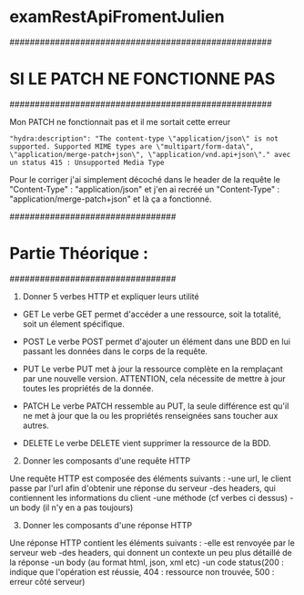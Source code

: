 # examRestApiFromentJulien

####################################################
# SI LE PATCH NE FONCTIONNE PAS #
####################################################

Mon PATCH ne fonctionnait pas et il me sortait cette erreur 

    "hydra:description": "The content-type \"application/json\" is not supported. Supported MIME types are \"multipart/form-data\", \"application/merge-patch+json\", \"application/vnd.api+json\"." avec un status 415 : Unsupported Media Type
    
Pour le corriger j'ai simplement décoché dans le header de la requête le "Content-Type" : "application/json" et j'en ai recréé un "Content-Type" : "application/merge-patch+json" et là ça a fonctionné.
    
  

#################################
# Partie Théorique : #
#################################

1) Donner 5 verbes HTTP et expliquer leurs utilité

* GET 
Le verbe GET permet d'accéder a une ressource, soit la totalité, soit un élement spécifique.

* POST
Le verbe POST permet d'ajouter un élément dans une BDD en lui passant les données dans le corps de la requête. 

* PUT
Le verbe PUT met à jour la ressource complète en la remplaçant par une nouvelle version. ATTENTION, cela nécessite de mettre à jour toutes les propriétés de la donnée.

* PATCH
Le verbe PATCH ressemble au PUT, la seule différence est qu'il ne met à jour que la ou les propriétés renseignées sans toucher aux autres.

* DELETE
Le verbe DELETE vient supprimer la ressource de la BDD.

2) Donner les composants d'une requête HTTP

Une requête HTTP est composée des éléments suivants : 
-une url, le client passe par l'url afin d'obtenir une réponse du serveur
-des headers, qui contiennent les informations du client
-une méthode (cf verbes ci dessus)
-un body (il n'y en a pas toujours)


3) Donner les composants d'une réponse HTTP

Une réponse HTTP contient les éléments suivants :
-elle est renvoyée par le serveur web
-des headers, qui donnent un contexte un peu plus détaillé de la réponse
-un body (au format html, json, xml etc)
-un code status(200 : indique que l'opération est réussie, 404 : ressource non trouvée, 500 : erreur côté serveur)
